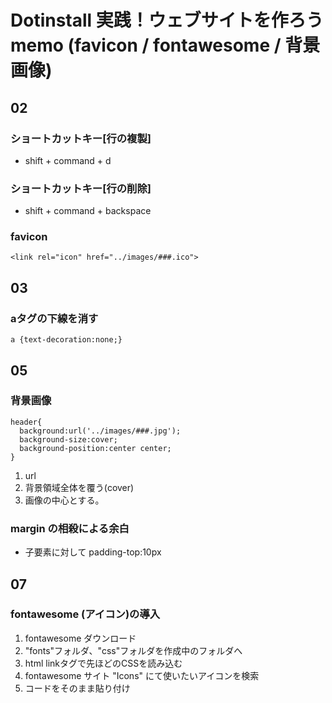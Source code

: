 # Dotinstall 実践！ウェブサイトを作ろう memo (favicon / fontawesome / 背景画像)
## 02
### ショートカットキー[行の複製]
- shift + command + d

### ショートカットキー[行の削除]
- shift + command + backspace

### favicon
```
<link rel="icon" href="../images/###.ico">
```

## 03
### aタグの下線を消す
```
a {text-decoration:none;}
```

## 05
### 背景画像
```
header{
  background:url('../images/###.jpg');
  background-size:cover;
  background-position:center center;
}
```
1. url
2. 背景領域全体を覆う(cover)
3. 画像の中心とする。

### margin の相殺による余白
- 子要素に対して padding-top:10px

## 07
### fontawesome (アイコン)の導入
1. fontawesome ダウンロード
2. "fonts"フォルダ、"css"フォルダを作成中のフォルダへ
3. html linkタグで先ほどのCSSを読み込む
4. fontawesome サイト "Icons" にて使いたいアイコンを検索
5. コードをそのまま貼り付け